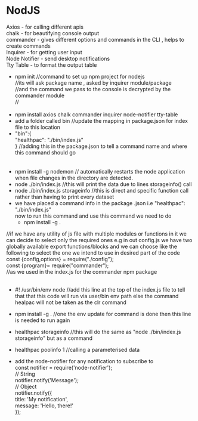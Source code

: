 # NodJS

Axios  - for calling different apis <br/>
chalk  - for beautifying console output <br/>
commander - gives different options and commands in the CLI , helps to create commands <br/>
Inquirer  - for getting user input  <br/>
Node Notifier - send desktop notifications <br/>
Tty Table     - to format the output table <br/>

- npm init    //command to set up npm project for nodejs <br/>
             //its will ask package name , asked by inquirer module/package<br/>
            //and the command we pass to the console is decrypted by the commander module<br/>
           //<br/><br/>
- npm install axios chalk commander inquirer node-notifier tty-table<br/>
- add a folder called bin //update the mapping in package.json for index file to this location
- "bin":{<br/>
    "healthpac": "./bin/index.js"<br/>
  } //adding this in the package.json to tell a command name and where this command should go<br/>
<br/><br/>
- npm install -g nodemon // automatically restarts the node application when file changes in the directory are detected.<br/>
- node ./bin/index.js  //this will print the data due to lines storageinfo() call<br/>
- node ./bin/index.js storageinfo //this is direct and specific function call rather than having to print     every dataset <br/>
- we have placed a command info in the package .json i.e "healthpac": "./bin/index.js" <br/>
  now to run this command and use this command we need to do <br/>
  - npm install -g .           <br/>

//if we have any utility of js file with multiple modules or functions in it we can decide to select only the required ones e.g in out config.js we have two globally available export functions/blocks and we can choose like the following to select the one we intend to use in desired part of the code<br/>
const {config,options} = require("./config"); <br/>
const {program}= require("commander");<br/> //as we used in the index.js for the commander npm package 
<br/><br/>
- #! /usr/bin/env node   //add this line at the top of the index.js file to tell that that this code will run via user/bin env path else the command healpac will not be taken as the clr command<br/>
- npm install -g .   //one the env update for command is done then this line is needed to run again<br/>

- healthpac storageinfo  //this will do the same as "node ./bin/index.js storageinfo" but as a command <br/>
- healthpac poolinfo 1  //calling a parameterised data  <br/>
- add the node-notifier for any notification to subscribe to  <br/>
    const notifier = require('node-notifier'); <br/>
 // String <br/>
 notifier.notify('Message'); <br/>
 // Object <br/>
 notifier.notify({ <br/>
 title: 'My notification', <br/>
 message: 'Hello, there!' <br/>
 }); <br/> <br/>


